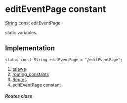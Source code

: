 
<div>

# editEventPage constant

</div>


[String](https://api.flutter.dev/flutter/dart-core/String-class.html)
const editEventPage



static variables.



## Implementation

``` language-dart
static const String editEventPage = "/editEventPage";
```







1.  [talawa](../../index.md)
2.  [routing_constants](../../constants_routing_constants/)
3.  [Routes](../../constants_routing_constants/Routes-class.md)
4.  editEventPage constant

##### Routes class








